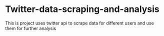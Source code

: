 # Twitter-data-scraping-and-analysis
This is project uses twitter api to scrape data for different users and use them for further analysis
